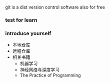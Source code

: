 git is a dist version control software
also for free

### test for learn
### introduce yourself

+ 本地仓库
+ 远程仓库
+ 相关书籍
  + 机器学习
  + 神经网络与深度学习
  + The Practice of Programming
